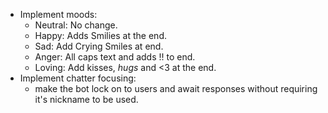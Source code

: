 * Implement moods: 
  + Neutral: No change. 
  + Happy: Adds Smilies at the end. 
  + Sad: Add Crying Smiles at end. 
  + Anger: All caps text and adds !! to end. 
  + Loving: Add kisses, *hugs* and <3 at the end. 
* Implement chatter focusing: 
  + make the bot lock on to users and await responses without requiring it's nickname to be used.